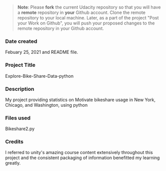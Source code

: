 >**Note**: Please **fork** the current Udacity repository so that you will have a **remote** repository in **your** Github account. Clone the remote repository to your local machine. Later, as a part of the project "Post your Work on Github", you will push your proposed changes to the remote repository in your Github account.

### Date created
Febuary 25, 2021 and README file.

### Project Title
Explore-Bike-Share-Data-python

### Description
My project providing statistics on Motivate bikeshare usage in New York, Chicago, and Washington, using python

### Files used
Bikeshare2.py

### Credits
I referred to unity's amazing course content extensively throughout this project and the consistent
packaging of information benefitted my learning greatly.

